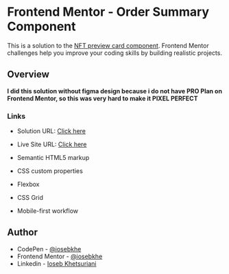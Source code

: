 # Frontend Mentor - Order Summary Component

This is a solution to the [NFT preview card component](https://www.frontendmentor.io/challenges/order-summary-component-QlPmajDUj/hub/order-summary-component-KPIT2lLC0). Frontend Mentor challenges help you improve your coding skills by building realistic projects.

## Overview

**I did this solution without figma design because i do not have PRO Plan on Frontend Mentor, so this was very hard to make it PIXEL PERFECT**

### Links

- Solution URL: [Click here](https://www.frontendmentor.io/challenges/order-summary-component-QlPmajDUj/hub/order-summary-component-H1ces7jQ5)
- Live Site URL: [Click here](https://iosebkhe.github.io/order-summary-component-main/)

- Semantic HTML5 markup
- CSS custom properties
- Flexbox
- CSS Grid
- Mobile-first workflow

## Author

- CodePen - [@iosebkhe](https://codepen.io/iosebkhe)
- Frontend Mentor - [@iosebkhe](https://www.frontendmentor.io/profile/yourusername)
- Linkedin - [Ioseb Khetsuriani](https://www.linkedin.com/in/ioseb-khetsuriani-1831801b5/)
